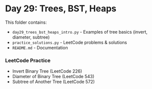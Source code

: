 # Day 29: Trees, BST, Heaps

This folder contains:
- `day29_trees_bst_heaps_intro.py` - Examples of tree basics (invert, diameter, subtree)
- `practice_solutions.py` - LeetCode problems & solutions
- `README.md` - Documentation

### LeetCode Practice
- Invert Binary Tree (LeetCode 226)
- Diameter of Binary Tree (LeetCode 543)
- Subtree of Another Tree (LeetCode 572)